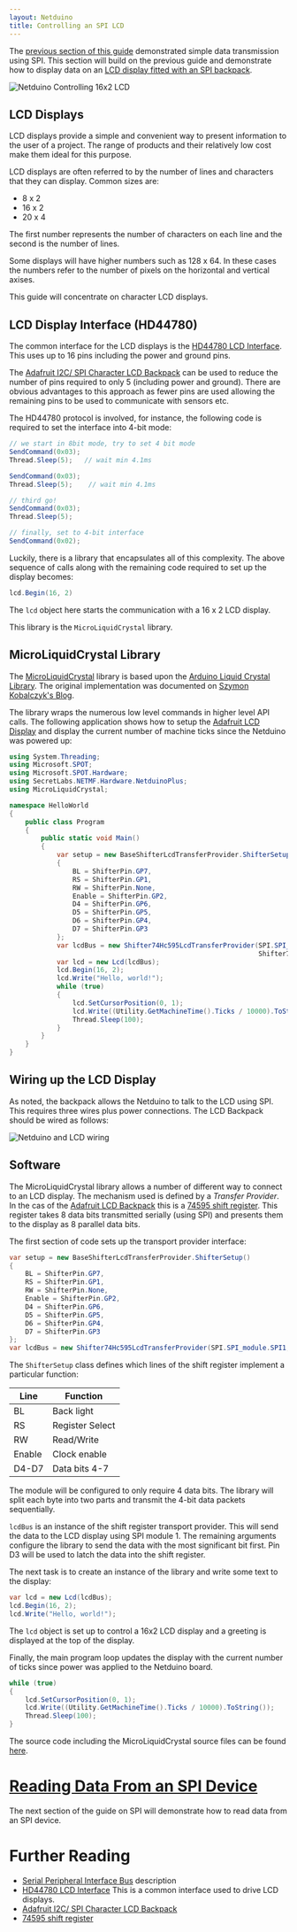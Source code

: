 ```yaml
---
layout: Netduino
title: Controlling an SPI LCD
---
```


The [previous section of this guide](..) demonstrated simple data transmission using SPI. This section will build on the previous guide and demonstrate how to display data on an [LCD display fitted with an SPI backpack](https://www.adafruit.com/product/292).

![Netduino Controlling 16x2 LCD](LCDDisplay.gif)

## LCD Displays

LCD displays provide a simple and convenient way to present information to the user of a project. The range of products and their relatively low cost make them ideal for this purpose.

LCD displays are often referred to by the number of lines and characters that they can display.  Common sizes are:

* 8 x 2
* 16 x 2
* 20 x 4

The first number represents the number of characters on each line and the second is the number of lines.

Some displays will have higher numbers such as 128 x 64.  In these cases the numbers refer to the number of pixels on the horizontal and vertical axises.

This guide will concentrate on character LCD displays.

## LCD Display Interface (HD44780)

The common interface for the LCD displays is the [HD44780 LCD Interface](https://en.wikipedia.org/wiki/Hitachi_HD44780_LCD_controller).  This uses up to 16 pins including the power and ground pins.

The [Adafruit I2C/ SPI Character LCD Backpack](https://www.adafruit.com/product/292) can be used to reduce the number of pins required to only 5 (including power and ground).  There are obvious advantages to this approach as fewer pins are used allowing the remaining pins to be used to communicate with sensors etc.

The HD44780 protocol is involved, for instance, the following code is required to set the interface into 4-bit mode:

```csharp
// we start in 8bit mode, try to set 4 bit mode
SendCommand(0x03);
Thread.Sleep(5);   // wait min 4.1ms

SendCommand(0x03);
Thread.Sleep(5);    // wait min 4.1ms

// third go!
SendCommand(0x03);
Thread.Sleep(5);

// finally, set to 4-bit interface
SendCommand(0x02);
```

Luckily, there is a library that encapsulates all of this complexity.  The above sequence of calls along with the remaining code required to set up the display becomes:

```csharp
lcd.Begin(16, 2)
```

The `lcd` object here starts the communication with a 16 x 2 LCD display.

This library is the `MicroLiquidCrystal` library.

## MicroLiquidCrystal Library

The [MicroLiquidCrystal](https://microliquidcrystal.codeplex.com/) library is based upon the [Arduino Liquid Crystal Library](https://www.arduino.cc/en/Reference/LiquidCrystal).  The original implementation was documented on [Szymon Kobalczyk's Blog](http://geekswithblogs.net/kobush/archive/2010/09/05/netmf_liquid_crystal.aspx).

The library wraps the numerous low level commands in higher level API calls.  The following application shows how to setup the [Adafruit LCD Display](https://www.adafruit.com/product/292) and display the current number of machine ticks since the Netduino was powered up:

```csharp
using System.Threading;
using Microsoft.SPOT;
using Microsoft.SPOT.Hardware;
using SecretLabs.NETMF.Hardware.NetduinoPlus;
using MicroLiquidCrystal;

namespace HelloWorld
{
    public class Program
    {
        public static void Main()
        {
            var setup = new BaseShifterLcdTransferProvider.ShifterSetup()
            {
                BL = ShifterPin.GP7,
                RS = ShifterPin.GP1,
                RW = ShifterPin.None,
                Enable = ShifterPin.GP2,
                D4 = ShifterPin.GP6,
                D5 = ShifterPin.GP5,
                D6 = ShifterPin.GP4,
                D7 = ShifterPin.GP3
            };
            var lcdBus = new Shifter74Hc595LcdTransferProvider(SPI.SPI_module.SPI1, Pins.GPIO_PIN_D3,
                                                               Shifter74Hc595LcdTransferProvider.BitOrder.MSBFirst, setup);
            var lcd = new Lcd(lcdBus);
            lcd.Begin(16, 2);
            lcd.Write("Hello, world!");
            while (true)
            {
                lcd.SetCursorPosition(0, 1);
                lcd.Write((Utility.GetMachineTime().Ticks / 10000).ToString());
                Thread.Sleep(100);
            }
        }
    }
}
```

## Wiring up the LCD Display

As noted, the backpack allows the Netduino to talk to the LCD using SPI.  This requires three wires plus power connections.  The LCD Backpack should be wired as follows:

![Netduino and LCD wiring](NetduinoAndLCDFritzing.png)


## Software

The MicroLiquidCrystal library allows a number of different way to connect to an LCD display.  The mechanism used is defined by a _Transfer Provider_.  In the cas of the [Adafruit LCD Backpack](https://www.adafruit.com/product/292) this is a [74595 shift register](/Hardware/Reference/Components/ShiftRegister74595).  This register takes 8 data bits transmitted serially (using SPI) and presents them to the display as 8 parallel data bits.

The first section of code sets up the transport provider interface:

```csharp
var setup = new BaseShifterLcdTransferProvider.ShifterSetup()
{
    BL = ShifterPin.GP7,
    RS = ShifterPin.GP1,
    RW = ShifterPin.None,
    Enable = ShifterPin.GP2,
    D4 = ShifterPin.GP6,
    D5 = ShifterPin.GP5,
    D6 = ShifterPin.GP4,
    D7 = ShifterPin.GP3
};
var lcdBus = new Shifter74Hc595LcdTransferProvider(SPI.SPI_module.SPI1, Pins.GPIO_PIN_D3,                Shifter74Hc595LcdTransferProvider.BitOrder.MSBFirst, setup);
```
The `ShifterSetup` class defines which lines of the shift register implement a particular function:

|  Line  | Function        |
|--------|-----------------|
|  BL    | Back light      |
|  RS    | Register Select |
|  RW    | Read/Write      |
| Enable | Clock enable    |
| D4-D7  | Data bits 4-7   |

The module will be configured to only require 4 data bits.  The library will split each byte into two parts and transmit the 4-bit data packets sequentially.

`lcdBus` is an instance of the shift register transport provider.  This will send the data to the LCD display using SPI module 1.  The remaining arguments configure the library to send the data with the most significant bit first.  Pin D3 will be used to latch the data into the shift register.

The next task is to create an instance of the library and write some text to the display:

```csharp
var lcd = new Lcd(lcdBus);
lcd.Begin(16, 2);
lcd.Write("Hello, world!");
```

The `lcd` object is set up to control a 16x2 LCD display and a greeting is displayed at the top of the display.

Finally, the main program loop updates the display with the current number of ticks since power was applied to the Netduino board.

```csharp
while (true)
{
    lcd.SetCursorPosition(0, 1);
    lcd.Write((Utility.GetMachineTime().Ticks / 10000).ToString());
    Thread.Sleep(100);
}
```

The source code including the MicroLiquidCrystal source files can be found [here](/Samples/Netduino/LCDMicroLiquidCrystal/).

# [Reading Data From an SPI Device](../ReadingTime)

The next section  of the guide on SPI will demonstrate how to read data from an SPI device.

# Further Reading

* [Serial Peripheral Interface Bus](https://en.wikipedia.org/wiki/Serial_Peripheral_Interface_Bus) description
* [HD44780 LCD Interface](https://en.wikipedia.org/wiki/Hitachi_HD44780_LCD_controller) This is a common interface used to drive LCD displays.
* [Adafruit I2C/ SPI Character LCD Backpack](https://www.adafruit.com/product/292)
* [74595 shift register](/Hardware/Reference/Components/ShiftRegister74595)